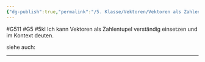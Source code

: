 ```yaml
---
{"dg-publish":true,"permalink":"/5. Klasse/Vektoren/Vektoren als Zahlentupel/"}
---
```


#G511 #G5 #5kl
Ich kann Vektoren als Zahlentupel verständig einsetzen und im Kontext deuten.

siehe auch:
___

